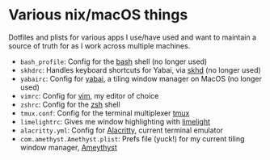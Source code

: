 # Various nix/macOS things

Dotfiles and plists for various apps I use/have used and want to maintain a source of truth for as I work across multiple machines.

- `bash_profile`: Config for the [bash](https://www.gnu.org/software/bash/) shell (no longer used)
- `skhdrc`: Handles keyboard shortcuts for Yabai, via [skhd](https://github.com/koekeishiya/skhd) (no longer used)
- `yabairc`: Config for [yabai](https://github.com/koekeishiya/yabai), a tiling window manager on MacOS (no longer used)
- `vimrc`: Config for [vim](https://github.com/vim/vim), my editor of choice
- `zshrc`: Config for the [zsh](https://sourceforge.net/p/zsh/code/ci/master/tree/) shell
- `tmux.conf`: Config for the terminal multiplexer [tmux](https://github.com/tmux/tmux)
- `limelightrc`: Gives me window highlighting with [limelight](https://github.com/koekeishiya/limelight)
- `alacritty.yml`: Config for [Alacritty](https://github.com/alacritty/alacritty), current terminal emulator
- `com.amethyst.Amethyst.plist`: Prefs file (yuck!) for my current tiling window manager, [Ameythyst](https://github.com/ianyh/Amethyst/)
